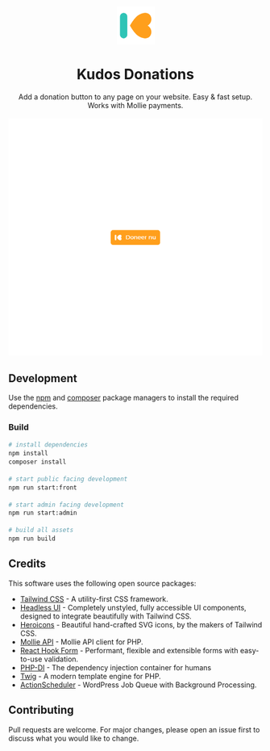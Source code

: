 <div align="center">
    <img alt="Kudos logo" src="assets/plugin/icon-128x128.png" width="75">
    <h1>Kudos Donations</h1>
    Add a donation button to any page on your website. Easy & fast setup. Works with Mollie payments.
    <br>
    <br>
    <img src="assets/plugin/demo-1.gif" alt="Kudos Donations">
</div>

## Development

Use the [npm](https://www.npmjs.com/) and [composer](https://getcomposer.org/) package managers to install the required
dependencies.

### Build

````bash
# install dependencies
npm install
composer install

# start public facing development
npm run start:front

# start admin facing development
npm run start:admin

# build all assets
npm run build
````

## Credits

This software uses the following open source packages:

- [Tailwind CSS](https://tailwindcss.com/) - A utility-first CSS framework.
- [Headless UI](https://github.com/tailwindlabs/headlessui) - Completely unstyled, fully accessible UI components,
  designed to integrate beautifully with Tailwind CSS.
- [Heroicons](https://heroicons.com/) - Beautiful hand-crafted SVG icons, by the makers of Tailwind CSS.
- [Mollie API](https://github.com/mollie/mollie-api-php) - Mollie API client for PHP.
- [React Hook Form](https://github.com/react-hook-form/react-hook-form) - Performant, flexible and extensible forms
  with easy-to-use validation.
- [PHP-DI](https://github.com/PHP-DI/PHP-DI) - The dependency injection container for humans
- [Twig](https://twig.symfony.com/) - A modern template engine for PHP.
- [ActionScheduler](https://actionscheduler.org/) - WordPress Job Queue with Background Processing.

## Contributing

Pull requests are welcome. For major changes, please open an issue first to discuss what you would like to change.